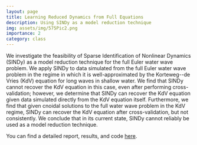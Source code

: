 ```yaml
---
layout: page
title: Learning Reduced Dynamics from Full Equations
description: Using SINDy as a model reduction technique
img: assets/img/575Pic2.png
importance: 2
category: class
---
```


We investigate the feasibility of Sparse Identification of Nonlinear Dynamics (SINDy) as a model reduction technique for the full Euler water wave problem. We apply SINDy to data simulated from the full Euler water wave problem in the regime in which it is well-approximated by the Korteweg--de Vries (KdV) equation for long waves in shallow water. We find that SINDy cannot recover the KdV equation in this case, even after performing cross-validation; however, we determine that SINDy can recover the KdV equation given data simulated directly from the KdV equation itself. Furthermore, we find that given cnoidal solutions to the full water wave problem in the KdV regime, SINDy can recover the KdV equation after cross-validation, but not consistently. We conclude that in its current state, SINDy cannot reliably be used as a model reduction technique.

You can find a detailed report, results, and code <a href='https://github.com/sichinaga/amath575_project'>here</a>.